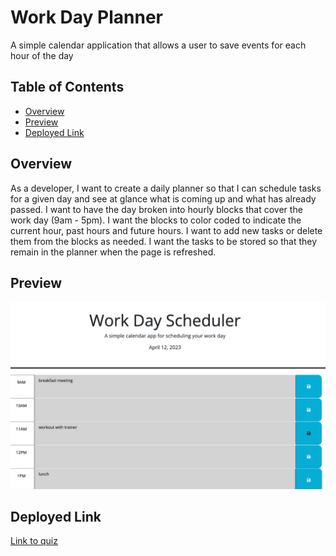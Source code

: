 # Work Day Planner
A simple calendar application that allows a user to save events for each hour of the day

## Table of Contents

- [Overview](#overview)
- [Preview](#preview)
- [Deployed Link](#deployed-link)

## Overview

As a developer, I want to create a daily planner so that I can schedule tasks for a given day and see at glance what is coming up and what has already passed.
I want to have the day broken into hourly blocks that cover the work day (9am - 5pm).
I want the blocks to color coded to indicate the current hour, past hours and future hours.
I want to add new tasks or delete them from the blocks as needed.
I want the tasks to be stored so that they remain in the planner when the page is refreshed.

## Preview

![paste-image](planner-screenshot.png)

## Deployed Link

[Link to quiz](https://winstonheard.github.io/work-day-planner/) 